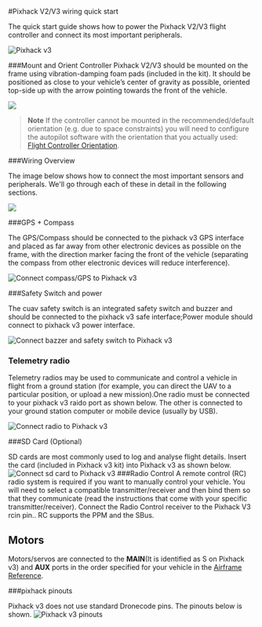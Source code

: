 #Pixhack V2/V3 wiring quick start

The quick start guide shows how to power the Pixhack V2/V3 flight controller and connect its most important peripherals.

![Pixhack v3](../../assets/flight_controller/pixhack_v3/pixhack_v3_157_large_default.jpg)

###Mount and Orient Controller
Pixhack V2/V3 should be mounted on the frame using vibration-damping foam pads (included in the kit). It should be positioned as close to your vehicle’s center of gravity as possible, oriented top-side up with the arrow pointing towards the front of the vehicle.

<img src="../../assets/flight_controller/pixhack_v3/pixhack_v3_vehicle_feont.jpg" align="center"/>

> **Note** If the controller cannot be mounted in the
  recommended/default orientation (e.g. due to space constraints) you will
  need to configure the autopilot software with the orientation that you
  actually used: [Flight Controller Orientation](../config/flight_controller_orientation.md).
  
###Wiring Overview

The image below shows how to connect the most important sensors and peripherals. We'll go through each of these in detail in the following sections.

<img src="../../assets/flight_controller/pixhack_v3/pixhack_v3_wiring_overvie.jpg" align="center"/>

###GPS + Compass

The GPS/Compass should be connected to the pixhack v3  GPS interface and placed as far away from other electronic devices as possible on the frame, with the direction marker facing the front of the vehicle (separating the compass from other electronic devices will reduce interference).

![Connect compass/GPS to Pixhack v3](../../assets/flight_controller/pixhack_v3/pixhack_v3_gps.jpg) 

###Safety Switch and power

The cuav safety switch is an integrated safety switch and buzzer and should be connected to the pixhack v3 safe interface;Power module should connect to pixhack v3 power interface.

![Connect bazzer and safety switch to Pixhack v3](../../assets/flight_controller/pixhack_v3/pixhack_v3_power_and_safe.jpg) 

### Telemetry radio

Telemetry radios may be used to communicate and control a vehicle in flight from a ground station (for example, you can direct the UAV to a particular position, or upload a new mission).One radio must be connected to your pixhack v3 raido port as shown below. The other is connected to your ground station computer or mobile device (usually by USB).

![Connect radio to Pixhack v3](../../assets/flight_controller/pixhack_v3/pixhack_v3_radio.jpg) 

###SD Card (Optional)

SD cards are most commonly used to log and analyse flight details. Insert the card (included in Pixhack v3 kit) into Pixhack v3 as shown below.
![Connect sd card to Pixhack v3](../../assets/flight_controller/pixhack_v3/pixhack_v3_sd.jpg) 
###Radio Control
A remote control (RC) radio system is required if you want to manually control your vehicle.
You will need to select a compatible transmitter/receiver and then bind them so that they communicate (read the instructions that come with your specific transmitter/receiver).
Connect the Radio Control receiver to the Pixhack V3 rcin pin.. RC supports the PPM and the SBus.
## Motors

Motors/servos are connected to the **MAIN**(It is identified as S on Pixhack v3) and **AUX** ports in the order specified for your vehicle in the [Airframe Reference](../airframes/airframe_reference.md). 

###pixhack pinouts

Pixhack v3 does not use standard Dronecode pins. The pinouts below is shown.
![Pixhack v3 pinouts](../../assets/flight_controller/pixhack_v3/pixhack_v3_pinouts.png) 










  



